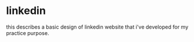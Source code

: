 # linkedin

this describes a basic design of linkedin website that i've developed for my practice purpose.
